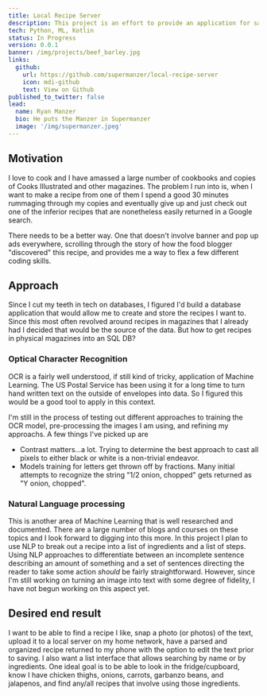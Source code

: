 ```yaml
---
title: Local Recipe Server
description: This project is an effort to provide an application for saving, searching, and displaying recipes.  It involves using OCR and NLP machine learning, local network DNS and/or IP mapping, and Android development
tech: Python, ML, Kotlin
status: In Progress
version: 0.0.1
banner: /img/projects/beef_barley.jpg
links:
  github:
    url: https://github.com/supermanzer/local-recipe-server
    icon: mdi-github
    text: View on Github
published_to_twitter: false
lead:
  name: Ryan Manzer
  bio: He puts the Manzer in Supermanzer
  image: '/img/supermanzer.jpeg'
---
```


## Motivation

I love to cook and I have amassed a large number of cookbooks and copies of Cooks Illustrated and other magazines. The problem I run into is, when I want to make a recipe from one of them I spend a good 30 minutes rummaging through my copies and eventually give up and just check out one of the inferior recipes that are nonetheless easily returned in a Google search.

There needs to be a better way. One that doesn't involve banner and pop up ads everywhere, scrolling through the story of how the food blogger "discovered" this recipe, and provides me a way to flex a few different coding skills.

## Approach

Since I cut my teeth in tech on databases, I figured I'd build a database application that would allow me to create and store the recipes I want to. Since this most often revolved around recipes in magazines that I already had I decided that would be the source of the data. But how to get recipes in physical magazines into an SQL DB?

### Optical Character Recognition

OCR is a fairly well understood, if still kind of tricky, application of Machine Learning. The US Postal Service has been using it for a long time to turn hand written text on the outside of envelopes into data. So I figured this would be a good tool to apply in this context.

I'm still in the process of testing out different approaches to training the OCR model, pre-processing the images I am using, and refining my approachs. A few things I've picked up are

- Contrast matters...a lot. Trying to determine the best approach to cast all pixels to either black or white is a non-trivial endeavor.
- Models training for letters get thrown off by fractions. Many initial attempts to recognize the string "1/2 onion, chopped" gets returned as "Y onion, chopped".

### Natural Language processing

This is another area of Machine Learning that is well researched and documented. There are a large number of blogs and courses on these topics and I look forward to digging into this more. In this project I plan to use NLP to break out a recipe into a list of ingredients and a list of steps. Using NLP approaches to differentiate between an incomplete sentence describing an amount of something and a set of sentences directing the reader to take some action _should_ be fairly straightforward. However, since I'm still working on turning an image into text with some degree of fidelity, I have not begun working on this aspect yet.

## Desired end result

I want to be able to find a recipe I like, snap a photo (or photos) of the text, upload it to a local server on my home network, have a parsed and organized recipe returned to my phone with the option to edit the text prior to saving. I also want a list interface that allows searching by name or by ingredients. One ideal goal is to be able to look in the fridge/cupboard, know I have chicken thighs, onions, carrots, garbanzo beans, and jalapenos, and find any/all recipes that involve using those ingredients.


